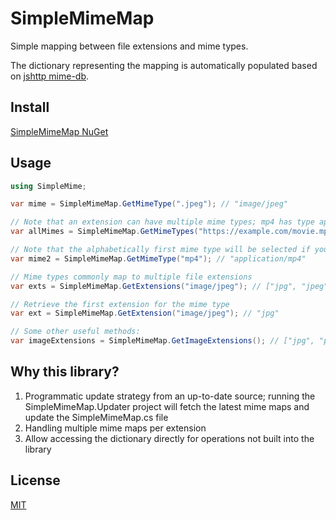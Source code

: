 # SimpleMimeMap
Simple mapping between file extensions and mime types.

The dictionary representing the mapping is automatically populated based on [jshttp mime-db](https://github.com/jshttp/mime-db).

## Install
[SimpleMimeMap NuGet](https://www.nuget.org/packages/SimpleMimeMap)

## Usage

```C#
using SimpleMime;

var mime = SimpleMimeMap.GetMimeType(".jpeg"); // "image/jpeg"

// Note that an extension can have multiple mime types; mp4 has type application/mp4 when it does not have a video track
var allMimes = SimpleMimeMap.GetMimeTypes("https://example.com/movie.mp4"); // ["application/mp4", "video/mp4"]

// Note that the alphabetically first mime type will be selected if you call GetMimeType
var mime2 = SimpleMimeMap.GetMimeType("mp4"); // "application/mp4"

// Mime types commonly map to multiple file extensions
var exts = SimpleMimeMap.GetExtensions("image/jpeg"); // ["jpg", "jpeg", "jpe"]

// Retrieve the first extension for the mime type
var ext = SimpleMimeMap.GetExtension("image/jpeg"); // "jpg"

// Some other useful methods:
var imageExtensions = SimpleMimeMap.GetImageExtensions(); // ["jpg", "png", ...];
```

## Why this library?

1. Programmatic update strategy from an up-to-date source; running the SimpleMimeMap.Updater project will fetch the latest mime maps and update the SimpleMimeMap.cs file
2. Handling multiple mime maps per extension
3. Allow accessing the dictionary directly for operations not built into the library

## License
[MIT](LICENSE)
